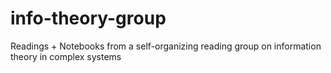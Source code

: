 # info-theory-group
Readings + Notebooks from a self-organizing reading group on information theory in complex systems 
